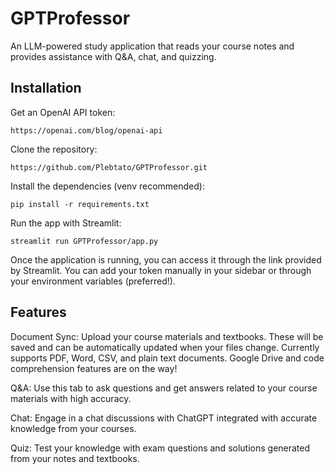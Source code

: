 # GPTProfessor

An LLM-powered study application that reads your course notes and provides assistance with Q&A, chat, and quizzing.

## Installation

Get an OpenAI API token:
```
https://openai.com/blog/openai-api
```
Clone the repository: 
```
https://github.com/Plebtato/GPTProfessor.git
```
Install the dependencies (venv recommended):
```
pip install -r requirements.txt
```
Run the app with Streamlit:
```
streamlit run GPTProfessor/app.py
```
Once the application is running, you can access it through the link provided by Streamlit. You can add your token manually in your sidebar or through your environment variables (preferred!).

## Features

Document Sync: Upload your course materials and textbooks. These will be saved and can be automatically updated when your files change. Currently supports PDF, Word, CSV, and plain text documents. Google Drive and code comprehension features are on the way!

Q&A: Use this tab to ask questions and get answers related to your course materials with high accuracy.

Chat: Engage in a chat discussions with ChatGPT integrated with accurate knowledge from your courses.

Quiz: Test your knowledge with exam questions and solutions generated from your notes and textbooks. 
